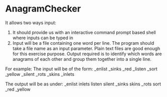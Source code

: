 # AnagramChecker
It allows two ways input:
1. It should provide us with an interactive command prompt based shell where inputs can be typed in
2. Input will be a file containing one word per line. The program should take a file name as an input parameter.   Plain text files are good enough for this exercise purpose.
Output required is to identify which words are anagrams of each other and group them together into a single line.

For example:
The input will be of the form:
  _enlist
  _sinks
  _red
  _listen
  _sort
  _yellow
  _silent
  _rots
  _skins
  _inlets

The output will be as under:
  _enlist inlets listen silent
  _sinks skins
  _rots sort
  _red
  _yellow


